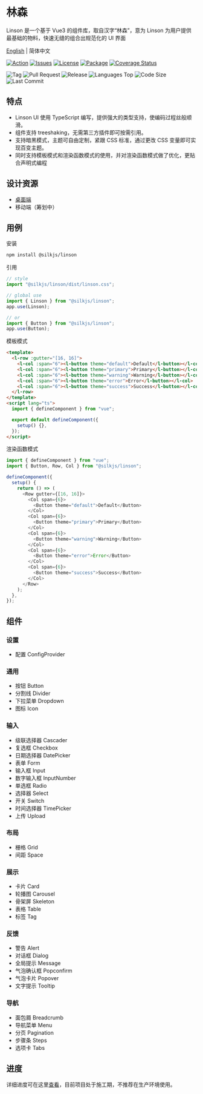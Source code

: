# 林森

Linson 是一个基于 Vue3 的组件库，取自汉字“林森”，意为 Linson 为用户提供最基础的物料，快速无缝的组合出规范化的 UI 界面

[English](./README.md) | 简体中文

[![Action](https://img.shields.io/github/workflow/status/silkjs/linson/main-action)](https://github.com/silkjs/linson/actions)
[![Issues](https://img.shields.io/github/issues-raw/silkjs/linson)](https://github.com/silkjs/linson/issues)
[![License](https://img.shields.io/github/license/silkjs/linson)](https://github.com/silkjs/linson/blob/main/LICENSE)
[![Package](https://img.shields.io/npm/v/@silkjs/linson)](https://www.npmjs.com/package/@silkjs/linson)
[![Coverage Status](https://img.shields.io/coveralls/github/silkjs/linson)](https://coveralls.io/github/silkjs/linson)

![Tag](https://img.shields.io/github/tag/silkjs/linson.svg)
![Pull Request](https://img.shields.io/github/issues-pr/silkjs/linson.svg)
![Release](https://img.shields.io/github/release/silkjs/linson.svg)
![Languages Top](https://img.shields.io/github/languages/top/silkjs/linson.svg)
![Code Size](https://img.shields.io/github/languages/code-size/silkjs/linson.svg)
![Last Commit](https://img.shields.io/github/last-commit/silkjs/linson.svg)

## 特点

- Linson UI 使用 TypeScript 编写，提供强大的类型支持，使编码过程丝般顺滑。
- 组件支持 treeshaking，无需第三方插件即可按需引用。
- 支持暗黑模式，主题可自由定制，紧跟 CSS 标准，通过更改 CSS 变量即可实现百变主题。
- 同时支持模板模式和渲染函数模式的使用，并对渲染函数模式做了优化，更贴合声明式编程

## 设计资源

- [桌面端](https://mastergo.com/file/60302553924982?source=link_share)
- 移动端（筹划中）

## 用例

安装

```bash
npm install @silkjs/linson
```

引用

```typescript
// style
import "@silkjs/linson/dist/linson.css";

// global use
import { Linson } from "@silkjs/linson";
app.use(Linson);

// or
import { Button } from "@silkjs/linson";
app.use(Button);
```

模板模式

```html
<template>
  <l-row :gutter="[16, 16]">
    <l-col :span="6"><l-button theme="default">Default</l-button></l-col>
    <l-col :span="6"><l-button theme="primary">Primary</l-button></l-col>
    <l-col :span="6"><l-button theme="warning">Warning</l-button></l-col>
    <l-col :span="6"><l-button theme="error">Error</l-button></l-col>
    <l-col :span="6"><l-button theme="success">Success</l-button></l-col>
  </l-row>
</template>
<script lang="ts">
  import { defineComponent } from "vue";

  export default defineComponent({
    setup() {},
  });
</script>
```

渲染函数模式

```typescript
import { defineComponent } from "vue";
import { Button, Row, Col } from "@silkjs/linson";

defineComponent({
  setup() {
    return () => (
      <Row gutter={[16, 16]}>
        <Col span={6}>
          <Button theme="default">Default</Button>
        </Col>
        <Col span={6}>
          <Button theme="primary">Primary</Button>
        </Col>
        <Col span={6}>
          <Button theme="warning">Warning</Button>
        </Col>
        <Col span={6}>
          <Button theme="error">Error</Button>
        </Col>
        <Col span={6}>
          <Button theme="success">Success</Button>
        </Col>
      </Row>
    );
  },
});
```

## 组件

### 设置

- 配置 ConfigProvider

### 通用

- 按钮 Button
- 分割线 Divider
- 下拉菜单 Dropdown
- 图标 Icon

### 输入

- 级联选择器 Cascader
- 复选框 Checkbox
- 日期选择器 DatePicker
- 表单 Form
- 输入框 Input
- 数字输入框 InputNumber
- 单选框 Radio
- 选择器 Select
- 开关 Switch
- 时间选择器 TimePicker
- 上传 Upload

### 布局

- 栅格 Grid
- 间距 Space

### 展示

- 卡片 Card
- 轮播图 Carousel
- 骨架屏 Skeleton
- 表格 Table
- 标签 Tag

### 反馈

- 警告 Alert
- 对话框 Dialog
- 全局提示 Message
- 气泡确认框 Popconfirm
- 气泡卡片 Popover
- 文字提示 Tooltip

### 导航

- 面包屑 Breadcrumb
- 导航菜单 Menu
- 分页 Pagination
- 步骤条 Steps
- 选项卡 Tabs

## 进度

详细进度可在这里[查看](./docs/progress.md)，目前项目处于施工期，不推荐在生产环境使用。
